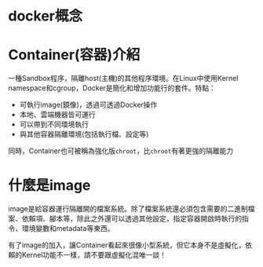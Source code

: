 # docker概念

# Container(容器)介紹
一種Sandbox程序，隔離host(主機)的其他程序環境。在Linux中使用Kernel namespace和cgroup，Docker是簡化和增加功能行的套件。特點：
- 可執行image(鏡像)，透過可透過Docker操作
- 本地、雲端機器皆可運行
- 可以帶到不同環境執行
- 與其他容器隔離環境(包括執行檔、設定等)

同時，Container也可被稱為強化版`chroot`，比`chroot`有著更強的隔離能力

# 什麼是image
image是給容器運行隔離開的檔案系統。除了檔案系統還必須包含需要的二進制檔案、依賴項、腳本等，除此之外還可以透過其他設定，指定容器開啟時執行的指令、環境變數和metadata等東西。

有了image的加入，讓Container看起來很像小型系統，但它本身不是虛擬化，依賴的Kernel功能不一樣，請不要跟虛擬化混唯一談！
